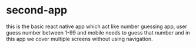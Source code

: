 # second-app
this is the basic react native app which act like number guessing app, user guess number between 1-99 and mobile needs to guess that number and in this app we cover multiple screens without using navigation.
